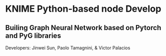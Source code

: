 # KNIME Python-based node Develop
## Builing Graph Neural Network based on Pytorch and PyG libraries


Developers: Jinwei Sun, Paolo Tamagnini, & Victor Palacios
